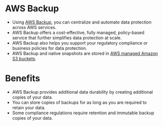 # AWS Backup
- Using [AWS Backup](https://aws.amazon.com/backup/), you can centralize and automate data protection across AWS services. 
- AWS Backup offers a cost-effective, fully managed, policy-based service that further simplifies data protection at scale. 
- AWS Backup also helps you support your regulatory compliance or business policies for data protection.
- AWS Backup and native snapshots are stored in [AWS managed Amazon S3 buckets](../AmazonS3/Readme.md).

[](../assets/AWS-Backup.jpg)

# Benefits
- AWS Backup provides additional data durability by creating additional copies of your data. 
- You can store copies of backups for as long as you are required to retain your data. 
- Some compliance regulations require retention and immutable backup copies of your data.